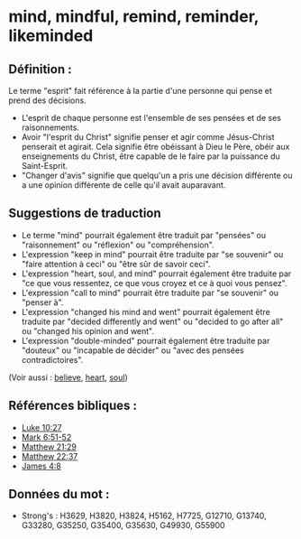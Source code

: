 # mind, mindful, remind, reminder, likeminded

## Définition :

Le terme "esprit" fait référence à la partie d'une personne qui pense et prend des décisions.

* L'esprit de chaque personne est l'ensemble de ses pensées et de ses raisonnements.
* Avoir "l'esprit du Christ" signifie penser et agir comme Jésus-Christ penserait et agirait. Cela signifie être obéissant à Dieu le Père, obéir aux enseignements du Christ, être capable de le faire par la puissance du Saint-Esprit.
* "Changer d'avis" signifie que quelqu'un a pris une décision différente ou a une opinion différente de celle qu'il avait auparavant.

## Suggestions de traduction

* Le terme "mind" pourrait également être traduit par "pensées" ou "raisonnement" ou "réflexion" ou "compréhension".
* L'expression "keep in mind" pourrait être traduite par "se souvenir" ou "faire attention à ceci" ou "être sûr de savoir ceci".
* L'expression "heart, soul, and mind" pourrait également être traduite par "ce que vous ressentez, ce que vous croyez et ce à quoi vous pensez".
* L'expression "call to mind" pourrait être traduite par "se souvenir" ou "penser à".
* L'expression "changed his mind and went" pourrait également être traduite par "decided differently and went" ou "decided to go after all" ou "changed his opinion and went".
* L'expression "double-minded" pourrait également être traduite par "douteux" ou "incapable de décider" ou "avec des pensées contradictoires".

(Voir aussi : [believe](../kt/believe.md), [heart](../kt/heart.md), [soul](../kt/soul.md))

## Références bibliques :

* [Luke 10:27](rc://en/tn/help/luk/10/27)
* [Mark 6:51-52](rc://en/tn/help/mrk/06/51)
* [Matthew 21:29](rc://en/tn/help/mat/21/29)
* [Matthew 22:37](rc://en/tn/help/mat/22/37)
* [James 4:8](rc://en/tn/help/jas/04/08)

## Données du mot :

* Strong's : H3629, H3820, H3824, H5162, H7725, G12710, G13740, G33280, G35250, G35400, G35630, G49930, G55900
